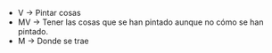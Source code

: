 - V -> Pintar cosas
- MV -> Tener las cosas que se han pintado aunque no cómo se han pintado.
- M -> Donde se trae 
